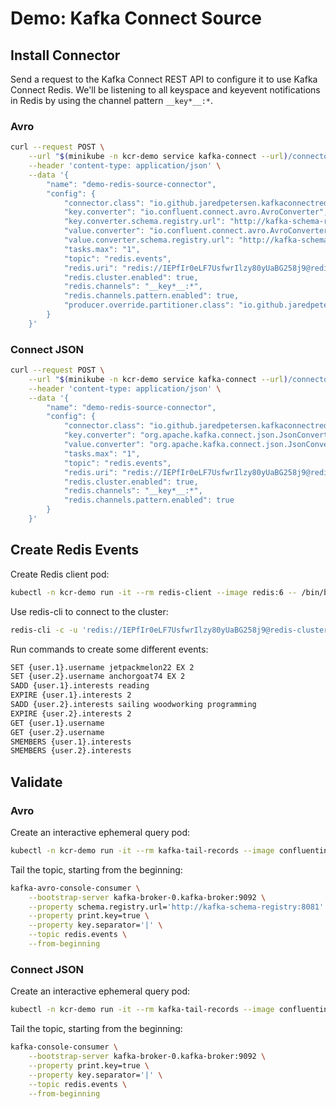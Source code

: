 # Demo: Kafka Connect Source
## Install Connector
Send a request to the Kafka Connect REST API to configure it to use Kafka Connect Redis. We'll be listening to all keyspace and keyevent notifications in Redis by using the channel pattern `__key*__:*`.

### Avro
```bash
curl --request POST \
    --url "$(minikube -n kcr-demo service kafka-connect --url)/connectors" \
    --header 'content-type: application/json' \
    --data '{
        "name": "demo-redis-source-connector",
        "config": {
            "connector.class": "io.github.jaredpetersen.kafkaconnectredis.source.RedisSourceConnector",
            "key.converter": "io.confluent.connect.avro.AvroConverter",
            "key.converter.schema.registry.url": "http://kafka-schema-registry:8081",
            "value.converter": "io.confluent.connect.avro.AvroConverter",
            "value.converter.schema.registry.url": "http://kafka-schema-registry:8081",
            "tasks.max": "1",
            "topic": "redis.events",
            "redis.uri": "redis://IEPfIr0eLF7UsfwrIlzy80yUaBG258j9@redis-cluster",
            "redis.cluster.enabled": true,
            "redis.channels": "__key*__:*",
            "redis.channels.pattern.enabled": true,
            "producer.override.partitioner.class": "io.github.jaredpetersen.kafkaconnectredis.source.partitioner.SinglePartitioner"
        }
    }'
```

### Connect JSON
```bash
curl --request POST \
    --url "$(minikube -n kcr-demo service kafka-connect --url)/connectors" \
    --header 'content-type: application/json' \
    --data '{
        "name": "demo-redis-source-connector",
        "config": {
            "connector.class": "io.github.jaredpetersen.kafkaconnectredis.source.RedisSourceConnector",
            "key.converter": "org.apache.kafka.connect.json.JsonConverter",
            "value.converter": "org.apache.kafka.connect.json.JsonConverter",
            "tasks.max": "1",
            "topic": "redis.events",
            "redis.uri": "redis://IEPfIr0eLF7UsfwrIlzy80yUaBG258j9@redis-cluster",
            "redis.cluster.enabled": true,
            "redis.channels": "__key*__:*",
            "redis.channels.pattern.enabled": true
        }
    }'
```

## Create Redis Events
Create Redis client pod:
```bash
kubectl -n kcr-demo run -it --rm redis-client --image redis:6 -- /bin/bash
```

Use redis-cli to connect to the cluster:
```bash
redis-cli -c -u 'redis://IEPfIr0eLF7UsfwrIlzy80yUaBG258j9@redis-cluster'
```

Run commands to create some different events:
```bash
SET {user.1}.username jetpackmelon22 EX 2
SET {user.2}.username anchorgoat74 EX 2
SADD {user.1}.interests reading
EXPIRE {user.1}.interests 2
SADD {user.2}.interests sailing woodworking programming
EXPIRE {user.2}.interests 2
GET {user.1}.username
GET {user.2}.username
SMEMBERS {user.1}.interests
SMEMBERS {user.2}.interests
```

## Validate
### Avro
Create an interactive ephemeral query pod:
```bash
kubectl -n kcr-demo run -it --rm kafka-tail-records --image confluentinc/cp-schema-registry:6.0.0 --command /bin/bash
```

Tail the topic, starting from the beginning:
```bash
kafka-avro-console-consumer \
    --bootstrap-server kafka-broker-0.kafka-broker:9092 \
    --property schema.registry.url='http://kafka-schema-registry:8081' \
    --property print.key=true \
    --property key.separator='|' \
    --topic redis.events \
    --from-beginning
```

### Connect JSON
Create an interactive ephemeral query pod:
```bash
kubectl -n kcr-demo run -it --rm kafka-tail-records --image confluentinc/cp-kafka:6.0.0 --command /bin/bash
```

Tail the topic, starting from the beginning:
```bash
kafka-console-consumer \
    --bootstrap-server kafka-broker-0.kafka-broker:9092 \
    --property print.key=true \
    --property key.separator='|' \
    --topic redis.events \
    --from-beginning
```
